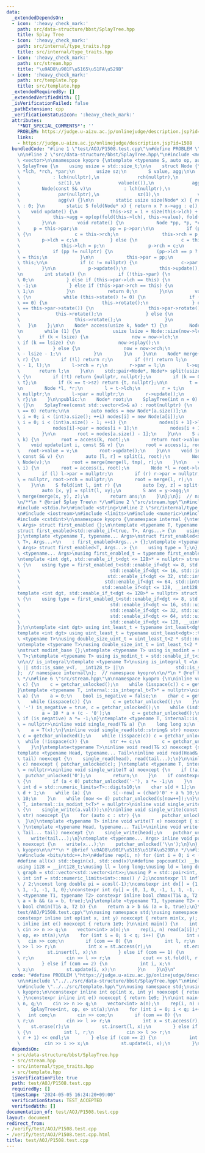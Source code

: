 ```yaml
---
data:
  _extendedDependsOn:
  - icon: ':heavy_check_mark:'
    path: src/data-structure/bbst/SplayTree.hpp
    title: Splay Tree
  - icon: ':heavy_check_mark:'
    path: src/internal/type_traits.hpp
    title: src/internal/type_traits.hpp
  - icon: ':heavy_check_mark:'
    path: src/stream.hpp
    title: "\u9AD8\u901F\u5165\u51FA\u529B"
  - icon: ':heavy_check_mark:'
    path: src/template.hpp
    title: src/template.hpp
  _extendedRequiredBy: []
  _extendedVerifiedWith: []
  _isVerificationFailed: false
  _pathExtension: cpp
  _verificationStatusIcon: ':heavy_check_mark:'
  attributes:
    '*NOT_SPECIAL_COMMENTS*': ''
    PROBLEM: https://judge.u-aizu.ac.jp/onlinejudge/description.jsp?id=1508
    links:
    - https://judge.u-aizu.ac.jp/onlinejudge/description.jsp?id=1508
  bundledCode: "#line 1 \"test/AOJ/P1508.test.cpp\"\n#define PROBLEM \"https://judge.u-aizu.ac.jp/onlinejudge/description.jsp?id=1508\"\
    \n\n#line 2 \"src/data-structure/bbst/SplayTree.hpp\"\n#include <memory>\n#include\
    \ <vector>\n\nnamespace kyopro {\ntemplate <typename S, auto op, auto e> struct\
    \ SplayTree {\n    using usize = std::size_t;\n\n    struct Node {\n        Node\
    \ *lch, *rch, *par;\n        usize sz;\n        S value, agg;\n\n        Node()\n\
    \            : lch(nullptr),\n              rch(nullptr),\n              par(nullptr),\n\
    \              sz(1),\n              value(e()),\n              agg(e()) {}\n\
    \        Node(const S& v)\n            : lch(nullptr),\n              rch(nullptr),\n\
    \              par(nullptr),\n              sz(1),\n              value(v),\n\
    \              agg(v) {}\n\n        static usize size(Node* x) { return x ? x->sz\
    \ : 0; }\n        static S fold(Node* x) { return x ? x->agg : e(); }\n\n    \
    \    void update() {\n            this->sz = 1 + size(this->lch) + size(this->rch);\n\
    \            this->agg = op(op(fold(this->lch), this->value), fold(this->rch));\n\
    \        }\n\n        void rotate() {\n            Node *pp, *p, *c;\n       \
    \     p = this->par;\n            pp = p->par;\n\n            if (p->lch == this)\
    \ {\n                c = this->rch;\n                this->rch = p;\n        \
    \        p->lch = c;\n            } else {\n                c = this->lch;\n \
    \               this->lch = p;\n                p->rch = c;\n            }\n\n\
    \            if (pp != nullptr) {\n                (pp->lch == p ? pp->lch : pp->rch)\
    \ = this;\n            }\n\n            this->par = pp;\n            p->par =\
    \ this;\n\n            if (c != nullptr) {\n                c->par = p;\n    \
    \        }\n\n            p->update();\n            this->update();\n        }\n\
    \n        int state() {\n            if (!this->par) {\n                return\
    \ 0;\n            } else if (this->par->lch == this) {\n                return\
    \ -1;\n            } else if (this->par->rch == this) {\n                return\
    \ 1;\n            }\n            return 0;\n        }\n\n        void splay()\
    \ {\n            while (this->state() != 0) {\n                if (this->par->state()\
    \ == 0) {\n                    this->rotate();\n                } else if (this->state()\
    \ == this->par->state()) {\n                    this->par->rotate();\n       \
    \             this->rotate();\n                } else {\n                    this->rotate();\n\
    \                    this->rotate();\n                }\n            }\n     \
    \   }\n    };\n\n    Node* access(usize k, Node* t) {\n        Node* now = t;\n\
    \n        while (1) {\n            usize lsize = Node::size(now->lch);\n     \
    \       if (k < lsize) {\n                now = now->lch;\n            } else\
    \ if (k == lsize) {\n                now->splay();\n                return now;\n\
    \            } else {\n                now = now->rch;\n                k = k\
    \ - lsize - 1;\n            }\n        }\n    }\n\n    Node* merge(Node* l, Node*\
    \ r) {\n        if (!l) return r;\n        if (!r) return l;\n        l = access(Node::size(l)\
    \ - 1, l);\n        l->rch = r;\n        r->par = l;\n        l->update();\n \
    \       return l;\n    }\n\n    std::pair<Node*, Node*> split(usize k, Node* t)\
    \ {\n        if (!t) return {nullptr, nullptr};\n        if (k == 0) return {nullptr,\
    \ t};\n        if (k == t->sz) return {t, nullptr};\n\n        t = access(k, t);\n\
    \n        Node *l, *r;\n        l = t->lch;\n        r = t;\n        r->lch =\
    \ nullptr;\n        l->par = nullptr;\n        r->update();\n        return {l,\
    \ r};\n    }\n\npublic:\n    Node* root;\n    SplayTree(int n = 0) : SplayTree(std::vector<S>(n))\
    \ {}\n    SplayTree(const std::vector<S>& a) : root(nullptr) {\n        if (a.size()\
    \ == 0) return;\n\n        auto nodes = new Node*[a.size()];\n        for (int\
    \ i = 0; i < (int)a.size(); ++i) nodes[i] = new Node(a[i]);\n        for (int\
    \ i = 0; i < (int)a.size() - 1; ++i) {\n            nodes[i + 1]->lch = nodes[i];\n\
    \            nodes[i]->par = nodes[i + 1];\n            nodes[i + 1]->update();\n\
    \        }\n\n        root = nodes[a.size() - 1];\n    }\n\n    S access(usize\
    \ k) {\n        root = access(k, root);\n        return root->value;\n    }\n\n\
    \    void update(int i, const S& v) {\n        root = access(i, root);\n     \
    \   root->value = v;\n        root->update();\n    }\n\n    void insert(int i,\
    \ const S& v) {\n        auto [l, r] = split(i, root);\n        Node* tmp = new\
    \ Node(v);\n        root = merge(merge(l, tmp), r);\n    }\n\n    void erase(int\
    \ i) {\n        root = access(i, root);\n        Node *l = root->lch, *r = root->rch;\n\
    \        if (l) l->par = nullptr;\n        if (r) r->par = nullptr;\n        root->lch\
    \ = nullptr, root->rch = nullptr;\n        root = merge(l, r);\n        root->update();\n\
    \    }\n\n    S fold(int l, int r) {\n        auto [xy, z] = split(r, root);\n\
    \        auto [x, y] = split(l, xy);\n        S ans = y->agg;\n        root =\
    \ merge(merge(x, y), z);\n        return ans;\n    }\n};\n};  // namespace kyopro\n\
    \n/**\n * @brief Splay Tree\n */\n#line 2 \"src/stream.hpp\"\n#include <ctype.h>\n\
    #include <stdio.h>\n#include <string>\n#line 2 \"src/internal/type_traits.hpp\"\
    \n#include <iostream>\n#include <limits>\n#include <numeric>\n#include <typeinfo>\n\
    #include <cstdint>\n\nnamespace kyopro {\nnamespace internal {\ntemplate <typename...\
    \ Args> struct first_enabled {};\n\ntemplate <typename T, typename... Args>\n\
    struct first_enabled<std::enable_if<true, T>, Args...> {\n    using type = T;\n\
    };\ntemplate <typename T, typename... Args>\nstruct first_enabled<std::enable_if<false,\
    \ T>, Args...>\n    : first_enabled<Args...> {};\ntemplate <typename T, typename...\
    \ Args> struct first_enabled<T, Args...> {\n    using type = T;\n};\n\ntemplate\
    \ <typename... Args>\nusing first_enabled_t = typename first_enabled<Args...>::type;\n\
    \ntemplate <int dgt, std::enable_if_t<dgt <= 128>* = nullptr> struct int_least\
    \ {\n    using type = first_enabled_t<std::enable_if<dgt <= 8, std::int8_t>,\n\
    \                                 std::enable_if<dgt <= 16, std::int16_t>,\n \
    \                                std::enable_if<dgt <= 32, std::int32_t>,\n  \
    \                               std::enable_if<dgt <= 64, std::int64_t>,\n   \
    \                              std::enable_if<dgt <= 128, __int128_t>>;\n};\n\n\
    template <int dgt, std::enable_if_t<dgt <= 128>* = nullptr> struct uint_least\
    \ {\n    using type = first_enabled_t<std::enable_if<dgt <= 8, std::uint8_t>,\n\
    \                                 std::enable_if<dgt <= 16, std::uint16_t>,\n\
    \                                 std::enable_if<dgt <= 32, std::uint32_t>,\n\
    \                                 std::enable_if<dgt <= 64, std::uint64_t>,\n\
    \                                 std::enable_if<dgt <= 128, __uint128_t>>;\n\
    };\n\ntemplate <int dgt> using int_least_t = typename int_least<dgt>::type;\n\
    template <int dgt> using uint_least_t = typename uint_least<dgt>::type;\n\ntemplate\
    \ <typename T>\nusing double_size_uint_t = uint_least_t<2 * std::numeric_limits<T>::digits>;\n\
    \ntemplate <typename T>\nusing double_size_int_t = int_least_t<2 * std::numeric_limits<T>::digits>;\n\
    \nstruct modint_base {};\ntemplate <typename T> using is_modint = std::is_base_of<modint_base,\
    \ T>;\ntemplate <typename T> using is_modint_t = std::enable_if_t<is_modint<T>::value>;\n\
    \n\n// is_integral\ntemplate <typename T>\nusing is_integral_t =\n    std::enable_if_t<std::is_integral_v<T>\
    \ || std::is_same_v<T, __int128_t> ||\n                   std::is_same_v<T, __uint128_t>>;\n\
    };  // namespace internal\n};  // namespace kyopro\n\n/*\n * @ref https://qiita.com/kazatsuyu/items/f8c3b304e7f8b35263d8\n\
    \ */\n#line 6 \"src/stream.hpp\"\n\nnamespace kyopro {\n\ninline void single_read(char&\
    \ c) {\n    c = getchar_unlocked();\n    while (isspace(c)) c = getchar_unlocked();\n\
    }\ntemplate <typename T, internal::is_integral_t<T>* = nullptr>\ninline void single_read(T&\
    \ a) {\n    a = 0;\n    bool is_negative = false;\n    char c = getchar_unlocked();\n\
    \    while (isspace(c)) {\n        c = getchar_unlocked();\n    }\n    if (c ==\
    \ '-') is_negative = true, c = getchar_unlocked();\n    while (isdigit(c)) {\n\
    \        a = 10 * a + (c - '0');\n        c = getchar_unlocked();\n    }\n   \
    \ if (is_negative) a *= -1;\n}\ntemplate <typename T, internal::is_modint_t<T>*\
    \ = nullptr>\ninline void single_read(T& a) {\n    long long x;\n    single_read(x);\n\
    \    a = T(x);\n}\ninline void single_read(std::string& str) noexcept {\n    char\
    \ c = getchar_unlocked();\n    while (isspace(c)) c = getchar_unlocked();\n  \
    \  while (!isspace(c)) {\n        str += c;\n        c = getchar_unlocked();\n\
    \    }\n}\ntemplate<typename T>\ninline void read(T& x) noexcept {single_read(x);}\n\
    template <typename Head, typename... Tail>\ninline void read(Head& head, Tail&...\
    \ tail) noexcept {\n    single_read(head), read(tail...);\n}\n\ninline void single_write(char\
    \ c) noexcept { putchar_unlocked(c); }\ntemplate <typename T, internal::is_integral_t<T>*\
    \ = nullptr>\ninline void single_write(T a) noexcept {\n    if (!a) {\n      \
    \  putchar_unlocked('0');\n        return;\n    }\n    if constexpr (std::is_signed_v<T>)\
    \ {\n        if (a < 0) putchar_unlocked('-'), a *= -1;\n    }\n    constexpr\
    \ int d = std::numeric_limits<T>::digits10;\n    char s[d + 1];\n    int now =\
    \ d + 1;\n    while (a) {\n        s[--now] = (char)'0' + a % 10;\n        a /=\
    \ 10;\n    }\n    while (now <= d) putchar_unlocked(s[now++]);\n}\ntemplate <typename\
    \ T, internal::is_modint_t<T>* = nullptr>\ninline void single_write(T a) noexcept\
    \ {\n    single_write(a.val());\n}\ninline void single_write(const std::string&\
    \ str) noexcept {\n    for (auto c : str) {\n        putchar_unlocked(c);\n  \
    \  }\n}\ntemplate <typename T> inline void write(T x) noexcept { single_write(x);\
    \ }\ntemplate <typename Head, typename... Tail>\ninline void write(Head head,\
    \ Tail... tail) noexcept {\n    single_write(head);\n    putchar_unlocked(' ');\n\
    \    write(tail...);\n}\ntemplate <typename... Args> inline void put(Args... x)\
    \ noexcept {\n    write(x...);\n    putchar_unlocked('\\n');\n}\n};  // namespace\
    \ kyopro\n\n/**\n * @brief \u9AD8\u901F\u5165\u51FA\u529B\n */\n#line 2 \"src/template.hpp\"\
    \n#include <bits/stdc++.h>\n#define rep(i, n) for (int i = 0; i < (n); i++)\n\
    #define all(x) std::begin(x), std::end(x)\n#define popcount(x) __builtin_popcountll(x)\n\
    using i128 = __int128_t;\nusing ll = long long;\nusing ld = long double;\nusing\
    \ graph = std::vector<std::vector<int>>;\nusing P = std::pair<int, int>;\nconstexpr\
    \ int inf = std::numeric_limits<int>::max() / 2;\nconstexpr ll infl = std::numeric_limits<ll>::max()\
    \ / 2;\nconst long double pi = acosl(-1);\nconstexpr int dx[] = {1, 0, -1, 0,\
    \ 1, -1, -1, 1, 0};\nconstexpr int dy[] = {0, 1, 0, -1, 1, 1, -1, -1, 0};\ntemplate\
    \ <typename T1, typename T2> constexpr inline bool chmax(T1& a, T2 b) {\n    return\
    \ a < b && (a = b, true);\n}\ntemplate <typename T1, typename T2> constexpr inline\
    \ bool chmin(T1& a, T2 b) {\n    return a > b && (a = b, true);\n}\n#line 6 \"\
    test/AOJ/P1508.test.cpp\"\n\nusing namespace std;\nusing namespace kyopro;\n\n\
    constexpr inline int op(int x, int y) noexcept { return min(x, y); }\nconstexpr\
    \ inline int e() noexcept { return 1e9; }\n\nint main() {\n    int n, q;\n   \
    \ cin >> n >> q;\n    vector<int> a(n);\n    rep(i, n) read(a[i]);\n    SplayTree<int,\
    \ op, e> st(a);\n\n    for (int i = 0; i < q; i++) {\n        int com;\n     \
    \   cin >> com;\n        if (com == 0) {\n            int l, r;\n            cin\
    \ >> l >> r;\n            int x = st.access(r);\n            st.erase(r);\n  \
    \          st.insert(l, x);\n        } else if (com == 1) {\n            int l,\
    \ r;\n            cin >> l >> r;\n            cout << st.fold(l, r + 1) << endl;\n\
    \        } else if (com == 2) {\n            int i, x;\n            cin >> i >>\
    \ x;\n            st.update(i, x);\n        }\n    }\n}\n"
  code: "#define PROBLEM \"https://judge.u-aizu.ac.jp/onlinejudge/description.jsp?id=1508\"\
    \n\n#include \"../../src/data-structure/bbst/SplayTree.hpp\"\n#include \"../../src/stream.hpp\"\
    \n#include \"../../src/template.hpp\"\n\nusing namespace std;\nusing namespace\
    \ kyopro;\n\nconstexpr inline int op(int x, int y) noexcept { return min(x, y);\
    \ }\nconstexpr inline int e() noexcept { return 1e9; }\n\nint main() {\n    int\
    \ n, q;\n    cin >> n >> q;\n    vector<int> a(n);\n    rep(i, n) read(a[i]);\n\
    \    SplayTree<int, op, e> st(a);\n\n    for (int i = 0; i < q; i++) {\n     \
    \   int com;\n        cin >> com;\n        if (com == 0) {\n            int l,\
    \ r;\n            cin >> l >> r;\n            int x = st.access(r);\n        \
    \    st.erase(r);\n            st.insert(l, x);\n        } else if (com == 1)\
    \ {\n            int l, r;\n            cin >> l >> r;\n            cout << st.fold(l,\
    \ r + 1) << endl;\n        } else if (com == 2) {\n            int i, x;\n   \
    \         cin >> i >> x;\n            st.update(i, x);\n        }\n    }\n}\n"
  dependsOn:
  - src/data-structure/bbst/SplayTree.hpp
  - src/stream.hpp
  - src/internal/type_traits.hpp
  - src/template.hpp
  isVerificationFile: true
  path: test/AOJ/P1508.test.cpp
  requiredBy: []
  timestamp: '2024-05-05 16:24:20+09:00'
  verificationStatus: TEST_ACCEPTED
  verifiedWith: []
documentation_of: test/AOJ/P1508.test.cpp
layout: document
redirect_from:
- /verify/test/AOJ/P1508.test.cpp
- /verify/test/AOJ/P1508.test.cpp.html
title: test/AOJ/P1508.test.cpp
---
```

